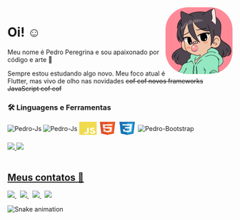 <img align="right" width="150" height="150" style="border-radius:50px;" src="gif-fofinho.gif?raw=true" />


# Oi! ☺

Meu nome é Pedro Peregrina e sou apaixonado por código e arte 🥰

Sempre estou estudando algo novo. Meu foco atual é Flutter, mas vivo de olho nas novidades ~~cof cof novos frameworks JavaScript cof cof~~


### 🛠 Linguagens e Ferramentas

<div style="display: inline_block">

  <img align="center" alt="Pedro-Js" height="30" width="40" src="https://cdn.jsdelivr.net/gh/devicons/devicon/icons/dart/dart-original.svg">
  <img align="center" alt="Pedro-Js" height="30" width="40" src="https://cdn.jsdelivr.net/gh/devicons/devicon/icons/flutter/flutter-original.svg">
  <img align="center" alt="Pedro-Js" height="30" width="40" src="https://raw.githubusercontent.com/devicons/devicon/master/icons/javascript/javascript-plain.svg">
  <img align="center" alt="Pedro-HTML" height="30" width="40" src="https://raw.githubusercontent.com/devicons/devicon/master/icons/html5/html5-original.svg">
  <img align="center" alt="Pedro-CSS" height="30" width="40" src="https://raw.githubusercontent.com/devicons/devicon/master/icons/css3/css3-original.svg">
  <img align="center" alt="Pedro-Bootstrap" height="30" width="35" src="https://camo.githubusercontent.com/bec2c92468d081617cb3145a8f3d8103e268bca400f6169c3a68dc66e05c971e/68747470733a2f2f76352e676574626f6f7473747261702e636f6d2f646f63732f352e302f6173736574732f6272616e642f626f6f7473747261702d6c6f676f2d736861646f772e706e67">
  
</div>

<br>
<div style="align-content: space-between">
  <a href="https://github.com/pedroperegrinaa">
  <img height="170em" src="https://github-readme-stats.vercel.app/api/top-langs/?username=pedroperegrinaa&layout=compact&theme=synthwave&hide_border=true)](https://github.com/anuraghazra/github-readme-stats"/>
  <img height="170em" src="https://github-readme-stats.vercel.app/api?username=pedroperegrinaa&show_icons=true&theme=synthwave&hide_border=true&include_all_commits=true&count_private=true"/>
</div>
  
<br>
  
## Meus contatos :iphone:

<p>
    <a href="https://github.com/pedroperegrinaa">
        <img  src="https://img.shields.io/badge/github-%23100000.svg?&style=for-the-badge&logo=github&logoColor=white&link=mailto:https://github.com/pedroperegrinaa">
    </a>
    &nbsp;
    <a href="https://www.linkedin.com/in/pedroperegrinaa">
        <img src="https://img.shields.io/badge/linkedin-%230077B5.svg?&style=for-the-badge&logo=linkedin&logoColor=white&link=mailto:https://www.linkedin.com/in/pedroperegrinaa/">
    </a>
  &nbsp;
  <a href="https://www.twitter.com/pedroperegrinaa">
        <img src="https://img.shields.io/badge/Twitter-1DA1F2?style=for-the-badge&logo=twitter&logoColor=white">
    </a>
  &nbsp;
  <a href="https://www.instagram.com/pedroperegrinaa">
        <img src="https://img.shields.io/badge/Instagram-E4405F?style=for-the-badge&logo=instagram&logoColor=white">
    </a>
</p>
  
  <!--   <img alt="Twitter Follow" src="https://img.shields.io/twitter/follow/pedroperegrinaa?label=pedroperegrinaa&style=social"> -->

 <div>
  
![Snake animation](https://github.com/pedroperegrinaa/pedroperegrinaa/blob/output/github-contribution-grid-snake.svg)
  
<!--
[![spotify-github-profile](https://spotify-github-profile.vercel.app/api/view?uid=22jzwwwx7nkecwvesdeg6566y&cover_image=true&theme=natemoo-re&bar_color=53b14f&bar_color_cover=true)](https://github.com/kittinan/spotify-github-profile)
-->
